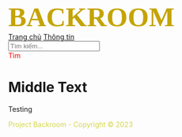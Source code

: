 <html lang="en">
 <head>
<meta charset="UTF-8">
<title>Backroom Information</title>
<meta name="viewport" content="width=device-width, initial-scale=1.0">
<!-- Bootstrap CSS -->
<link href="https://maxcdn.bootstrapcdn.com/bootstrap/4.5.2/css/bootstrap.min.css" rel="stylesheet">
<style>
	 {
  box-sizing: border-box;
}

/* Style the body */
body {
  font-family: Arial, Helvetica, sans-serif;
  margin: 0;
}

/* Header/logo Title */
.header {
  padding: 40px;
  text-align: center;
  background: <img> background1.jpg;
  color: white;
}

/* Increase the font size of the heading */
.header h1 {
  font-size: 40px;
}

/* Style the top navigation bar */
.navbar {
  overflow: hidden;
  background-color: #323306;
}

/* Style the navigation bar links */
.navbar a {
  float: left;
  display: block;
  color: white;
  text-align: left;
  padding: 5px 10px;
  list-style: breadcrumb;
  text-decoration: true;
}

/* Change color on hover */
.navbar a:hover {
  background-color: #323306;
}

/* Change color on active */
.navbar a.active {
   background-color: #323306;
   color: red;
}

/* Column container */
.row {  
  display: -ms-flexbox; /* IE10 */
  display: flex;
  -ms-flex-wrap: wrap; /* IE10 */
  flex-wrap: wrap;
}

/* Create two unequal columns that sits next to each other */
/* Sidebar/left column */
.side {
  -ms-flex: 30%; /* IE10 */
  flex: 30%;
  background-color: #f1f1f1;
  padding: 20px;
}

/* Main column */
.main {   
  -ms-flex: 70%; /* IE10 */
  flex: 70%;
  background-color: white;
  padding: 20px;
}

/* Fake image, just for this example */
.fakeimg {
  background-color: #aaa;
  width: 100%;
  padding: 20px;
}

/* Footer */
.footer {
  padding: 20px;
  text-align: center;
  background: #ddd;
}

/* Responsive layout - when the screen is less than 700px wide, make the two columns stack on top of each other instead of next to each other */
@media screen and (max-width: 700px) {
  .row {   
    flex-direction: column;
  }
}

/* Responsive layout - when the screen is less than 400px wide, make the navigation links stack on top of each other instead of next to each other */
@media screen and (max-width: 400px) {
  .navbar a {
    float: none;
    width: 100%;
  }
}
</style>
 </head>
 <body>
  <!-- Header -->
  <div class=header>
   <style>
    body {
	background-image: url("Background1.jpg");
    }
   </style>
     <span style="color: #c4a404;font-family: Verdana;font-size: 55px"><b> BACKROOM </b></span>
  </div>

  <!-- navigationbar -->
   <nav class="navbar">
    <div class="container-fluid">
      <a href="#home">Trang chủ</a>
      <a href="#about">Thông tin</a>
     <form class="navbar-form navbar-right" action="/action_page.php">
      <div class="form-group">
        <input type="text" class="form-control" placeholder="Tìm kiếm...">
      </div>
	  <span style="color: red"
      <button type="submit" class="btn btn-default">Tìm</button>
	  </span>
     </form>
  </div>
</nav>



  <!-- Middle -->
   <div class="container">
    <div class="row">
        <!-- Middle Text -->
        <div class="col-md-9">
            <h1>Middle Text</h1>
            <p> Testing   </p>
        </div>

  <!-- Footer -->
   <footer class="bg-dark text-white text-center py-3">
    <span style="color: #d4d64b"> 
    <p>Project Backroom - Copyright &copy; 2023</p>
  </footer>
 </body>
</html>